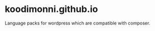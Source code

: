 koodimonni.github.io
====================

Language packs for wordpress which are compatible with composer.
